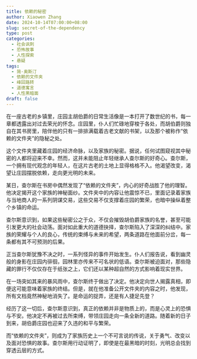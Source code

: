 ```yaml
---
title: 依赖的秘密
author: Xiaowen Zhang
date: 2024-10-14T07:00:00+08:00
slug: secret-of-the-dependency
type: post
categories:
  - 社会讽刺
  - 恐怖故事
  - 人性探索
  - 悬疑
tags:
  - 简·奥斯汀
  - 依赖的文件夹
  - 峰回路转
  - 道德寓言
  - 人性黑暗面
draft: false
---
```


在一座古老的乡镇里，庄园主胡伯爵的日常生活像是一本打开了数世纪的书，每一章都透露出对过去荣光的怀念。庄园里，仆人们忙碌地穿梭于各处，而胡伯爵则独自在其书房里，陪伴他的只有一排排满载着古老文献的书架，以及那个被称作“依赖的文件夹”的隐秘之处。

这个文件夹里藏着庄园的经济命脉，以及家族的秘密。据说，任何试图窥视其中秘密的人都将迎来不幸。然而，这并未能阻止年轻继承人查尔斯的好奇心。查尔斯，一个拥有现代观念的年轻人，在这片古老的土地上显得格格不入。他渴望改变，渴望让庄园摆脱依赖，走向更光明的未来。

某日，查尔斯在书房中偶然发现了“依赖的文件夹”，内心的好奇战胜了他的理智。他决定揭开这个家族的神秘面纱。文件夹中的内容让他震惊不已，里面记录着家族与当地商人的一系列阴谋交易，这些交易不仅支撑着庄园的繁荣，也暗中操纵着整个乡镇的命运。

查尔斯意识到，如果这些秘密公之于众，不仅会摧毁胡伯爵家族的名誉，甚至可能引发更大的社会动荡。面对如此重大的道德抉择，查尔斯陷入了深深的纠结中。家族的荣耀与个人的良心，传统的束缚与未来的希望，两条道路在他面前分岔，每一条都有其不可预测的后果。

正当查尔斯犹豫不决之时，一系列怪异的事件开始发生。仆人们报告说，看到幽灵般的身影在庄园内徘徊，园林里亦传来不可名状的低语。查尔斯被迫面对，那些隐藏的罪行不仅仅存在于纸张之上，它们还以某种超自然的方式影响着现实世界。

在一场突如其来的暴风雨中，查尔斯终于做出了决定。他决定向世人揭露真相，即便这可能意味着家族的终结。但是，就在他准备公开文件夹的内容之时，他发现，所有文档竟然神秘地消失了。是命运的捉弄，还是有人捷足先登？

经历了这一切后，查尔斯意识到，真正的依赖并非是物质上的，而是心灵上的恐惧与不安。他决定不再被过去所束缚，带领庄园走向一条全新的道路。随着新的日子到来，胡伯爵庄园也迎来了久违的和平与繁荣。

而“依赖的文件夹”，则成为了家族历史上一个不可言说的传说，关于勇气、改变以及面对恐惧的故事。查尔斯用行动证明了，即使是在最黑暗的时刻，光明总会找到穿透云层的方式。